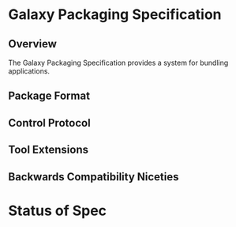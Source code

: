 # Galaxy Packaging Specification

## Overview
The Galaxy Packaging Specification provides a system for bundling applications.

## Package Format


## Control Protocol


## Tool Extensions


## Backwards Compatibility Niceties

# Status of Spec


